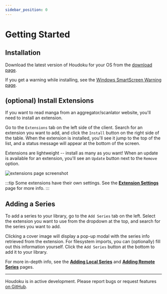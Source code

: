 ```yaml
---
sidebar_position: 0
---
```


# Getting Started

## Installation

Download the latest version of Houdoku for your OS from the [download page](/download).

If you get a warning while installing, see the [Windows SmartScreen Warning page](/docs/known-issues/windows-smartscreen-warning).

## (optional) Install Extensions

If you want to read manga from an aggregator/scanlator website, you'll need to install an extension.

Go to the `Extensions` tab on the left side of the client. Search for an extension you want to add,
and click the `Install` button on the right side of the table. When the extension is installed,
you'll see it jump to the top of the list, and a status message will appear at the bottom of the screen.

Extensions are lightweight -- install as many as you want! When an update is available for an
extension, you'll see an `Update` button next to the `Remove` option.

![extensions page screenshot](/img/screenshot_extensions.png)

:::tip
Some extensions have their own settings. See the **[Extension Settings](asd)** page for more info.
:::

## Adding a Series

To add a series to your library, go to the `Add Series` tab on the left. Select the extension
you want to use from the dropdown at the top, and search for the series you want to add.

Clicking a cover image will display a pop-up modal with the series info retrieved from the extension. 
For filesystem imports, you can (optionally) fill out this information yourself. Click the
`Add Series` button at the bottom to add it to your library.

For more in-depth info, see the **[Adding Local Series](/docs/adding-manga/adding-local-series)** and **[Adding Remote Series](asd)** pages.

---
Houdoku is in active development. Please report bugs or request features [on GitHub](https://github.com/xgi/houdoku/issues).

